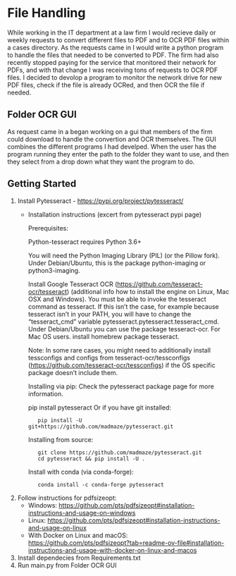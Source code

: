 # File Handling
While working in the IT department at a law firm I would recieve daily or weekly requests to convert different files to PDF and to OCR PDF files within a cases directory. As the requests came in I would write a python program to handle the files that needed to be converted to PDF. The firm had also recently stopped paying for the service that monitored their network for PDFs, and with that change I was receiving tons of requests to OCR PDF files. I decided to devolop a program to monitor the network drive for new PDF files, check if the file is already OCRed, and then OCR the file if needed.
## Folder OCR GUI
As request came in a began working on a gui that members of the firm could download to handle the convertion and OCR themselves. The GUI combines the different programs I had develped. When the user has the program running they enter the path to the folder they want to use, and then they select from a drop down what they want the program to do. 
## Getting Started
1. Install Pytesseract - https://pypi.org/project/pytesseract/
   - Installation instructions (excert from pytesseract pypi page)

        Prerequisites:
        
        Python-tesseract requires Python 3.6+
        
        You will need the Python Imaging Library (PIL) (or the Pillow fork). Under Debian/Ubuntu, this is the package python-imaging or python3-imaging.
        
        Install Google Tesseract OCR (https://github.com/tesseract-ocr/tesseract) (additional info how to install the engine on Linux, Mac OSX and Windows). You must be able to invoke the tesseract command as tesseract. If this isn’t the case, for example because tesseract isn’t in your PATH, you will have to change the “tesseract_cmd” variable pytesseract.pytesseract.tesseract_cmd. Under Debian/Ubuntu you can use the package tesseract-ocr. For Mac OS users. install homebrew package tesseract.
        
        Note: In some rare cases, you might need to additionally install tessconfigs and configs from tesseract-ocr/tessconfigs (https://github.com/tesseract-ocr/tessconfigs) if the OS specific package doesn’t include them.
        
        Installing via pip:
        Check the pytesseract package page for more information.
        
        pip install pytesseract
        Or if you have git installed:
     ```
        pip install -U git+https://github.com/madmaze/pytesseract.git
     ```
        Installing from source:
     ```
        git clone https://github.com/madmaze/pytesseract.git
        cd pytesseract && pip install -U .
     ```
        Install with conda (via conda-forge):
     ```
        conda install -c conda-forge pytesseract
     ```
2. Follow instructions for pdfsizeopt:
    - Windows: https://github.com/pts/pdfsizeopt#installation-instructions-and-usage-on-windows
    - Linux: https://github.com/pts/pdfsizeopt#installation-instructions-and-usage-on-linux
    - With Docker on Linux and macOS: https://github.com/pts/pdfsizeopt?tab=readme-ov-file#installation-instructions-and-usage-with-docker-on-linux-and-macos
3. Install dependecies from Requirements.txt
4. Run main.py from Folder OCR GUI
